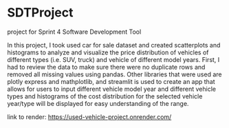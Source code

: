 # SDTProject
project for Sprint 4 Software Development Tool

In this project, I took used car for sale dataset and created scatterplots and histograms to analyze and visualize the price distribution of vehicles of 
different types (i.e. SUV, truck) and vehicle of different model years. First, I had to review the data to make sure there were no duplicate rows and removed 
all missing values using pandas. Other libraries that were used are plotly express and mathplotlib, and streamlit is used to create an app that allows for 
users to input different vehicle model year and different vehicle types and histograms of the cost distribution for the selected vehicle year/type will be 
displayed for easy understanding of the range.   

link to render: https://used-vehicle-project.onrender.com/
